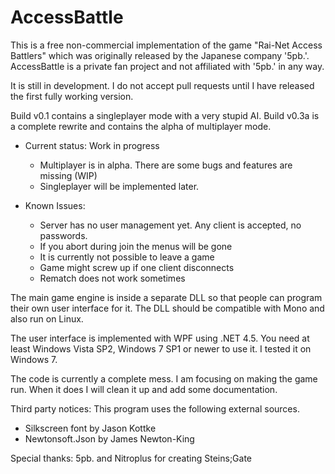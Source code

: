 # AccessBattle

This is a free non-commercial implementation of the game 
"Rai-Net Access Battlers" which was originally released 
by the Japanese company '5pb.'. 
AccessBattle is a private fan project and not affiliated with
'5pb.' in any way.

It is still in development. 
I do not accept pull requests until I have released the first fully working version.

Build v0.1 contains a singleplayer mode with a very stupid AI.
Build v0.3a is a complete rewrite and contains the alpha of multiplayer mode.

- Current status: Work in progress
  - Multiplayer is in alpha. There are some bugs and features are missing (WIP)
  - Singleplayer will be implemented later.
  
- Known Issues:
  - Server has no user management yet. Any client is accepted, no passwords.
  - If you abort during join the menus will be gone
  - It is currently not possible to leave a game
  - Game might screw up if one client disconnects
  - Rematch does not work sometimes



The main game engine is inside a separate DLL so that people
can program their own user interface for it. The DLL should
be compatible with Mono and also run on Linux.

The user interface is implemented with WPF using .NET 4.5.
You need at least Windows Vista SP2, Windows 7 SP1 or newer 
to use it. I tested it on Windows 7.

The code is currently a complete mess. I am focusing on
making the game run. When it does I will clean it up
and add some documentation.

Third party notices:
This program uses the following external sources.
- Silkscreen font by Jason Kottke
- Newtonsoft.Json by James Newton-King

Special thanks:
5pb. and Nitroplus for creating Steins;Gate